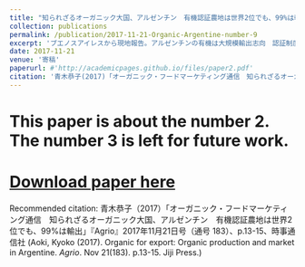 ```yaml
---
title: "知られざるオーガニック大国、アルゼンチン　有機認証農地は世界2位でも、99%は輸出　(Organic for Export : Organic production and market in Argentine"
collection: publications
permalink: /publication/2017-11-21-Organic-Argentine-number-9
excerpt: 'ブエノスアイレスから現地報告。アルゼンチンの有機は大規模輸出志向　認証制度も早くから整っていた。生産の状況と、徐々に広がりつつある国内マーケット、生産者による有機SPA（製造小売）型の新しいビジネスモデルで伸びるタジョ・ベルデ。アルゼンチンのオーガニックの現状について、関係者の取材をもとに報告。'
date: 2017-11-21
venue: '寄稿'
paperurl: #'http://academicpages.github.io/files/paper2.pdf'
citation: '青木恭子(2017)「オーガニック・フードマーケティング通信　知られざるオーガニック大国、アルゼンチン　有機認証農地は世界2位でも、99%は輸出」『Agrio』2017年11月21日号（通号 183）、p.13-15. 時事通信社  (Aoki, Kyoko (2017). Organic for export: Organic production and market in Argentine. <i>Agrio</i>. Nov 21(183). p.13-15. Jiji Press.)'
---
```

# This paper is about the number 2. The number 3 is left for future work.

# [Download paper here](http://academicpages.github.io/files/paper2.pdf)

Recommended citation: 青木恭子（2017）「オーガニック・フードマーケティング通信　知られざるオーガニック大国、アルゼンチン　有機認証農地は世界2位でも、99%は輸出」『Agrio』2017年11月21日号（通号 183）、p.13-15、時事通信社 (Aoki, Kyoko (2017). Organic for export: Organic production and market in Argentine. <i>Agrio</i>. Nov 21(183). p.13-15. Jiji Press.)
